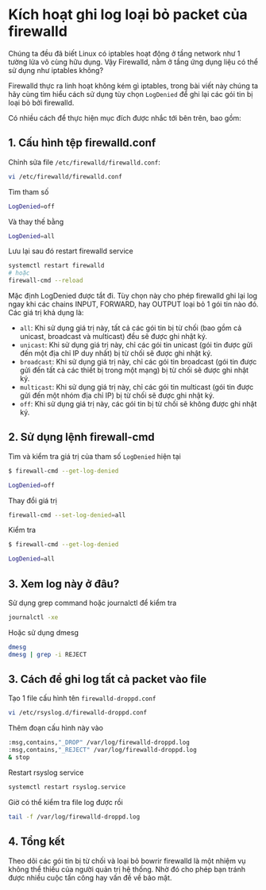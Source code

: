 # Kích hoạt ghi log loại bỏ packet của firewalld

Chúng ta đều đã biết Linux có iptables hoạt động ở tầng network như 1 tường lửa vô cùng hữu dụng. Vậy Firewalld, nằm ở tầng ứng dụng liệu có thể sử dụng như iptables không? 

Firewalld thực ra linh hoạt không kém gì iptables, trong bài viết này chúng ta hãy cùng tìm hiểu cách sử dụng tùy chọn ```LogDenied``` để ghi lại các gói tin bị loại bỏ bởi firewalld.

Có nhiều cách để thực hiện mục đích được nhắc tới bên trên, bao gồm:

## 1. Cấu hình tệp firewalld.conf

Chỉnh sửa file ```/etc/firewalld/firewalld.conf```:

```sh
vi /etc/firewalld/firewalld.conf
```

Tìm tham số

```sh
LogDenied=off
```

Và thay thế bằng

```sh
LogDenied=all
```

Lưu lại sau đó restart firewalld service

```sh
systemctl restart firewalld
# hoặc
firewall-cmd --reload
```

Mặc định LogDenied được tắt đi. Tùy chọn này cho phép firewalld ghi lại log ngay khi các chains INPUT, FORWARD, hay OUTPUT loại bỏ 1 gói tin nào đó. Các giá trị khả dụng là:
- ```all```: Khi sử dụng giá trị này, tất cả các gói tin bị từ chối (bao gồm cả unicast, broadcast và multicast) đều sẽ được ghi nhật ký.
- ```unicast```: Khi sử dụng giá trị này, chỉ các gói tin unicast (gói tin được gửi đến một địa chỉ IP duy nhất) bị từ chối sẽ được ghi nhật ký.
- ```broadcast```: Khi sử dụng giá trị này, chỉ các gói tin broadcast (gói tin được gửi đến tất cả các thiết bị trong một mạng) bị từ chối sẽ được ghi nhật ký.
- ```multicast```: Khi sử dụng giá trị này, chỉ các gói tin multicast (gói tin được gửi đến một nhóm địa chỉ IP) bị từ chối sẽ được ghi nhật ký.
- ```off```: Khi sử dụng giá trị này, các gói tin bị từ chối sẽ không được ghi nhật ký.

## 2. Sử dụng lệnh firewall-cmd

Tìm và kiểm tra giá trị của tham số ```LogDenied``` hiện tại

```sh
$ firewall-cmd --get-log-denied

LogDenied=off
```

Thay đổi giá trị

```sh
firewall-cmd --set-log-denied=all
```

Kiểm tra

```sh
$ firewall-cmd --get-log-denied

LogDenied=all
```

## 3. Xem log này ở đâu?

Sử dụng grep command hoặc journalctl để kiểm tra

```sh
journalctl -xe
```

Hoặc sử dụng dmesg

```sh
dmesg
dmesg | grep -i REJECT
```

## 3. Cách để ghi log tất cả packet vào file

Tạo 1 file cấu hình tên ```firewalld-droppd.conf```

```sh
vi /etc/rsyslog.d/firewalld-droppd.conf
```

Thêm đoạn cấu hình này vào

```sh
:msg,contains,"_DROP" /var/log/firewalld-droppd.log
:msg,contains,"_REJECT" /var/log/firewalld-droppd.log
& stop
```

Restart rsyslog service

```sh
systemctl restart rsyslog.service
```

Giờ có thể kiểm tra file log được rồi

```sh
tail -f /var/log/firewalld-droppd.log
```

## 4. Tổng kết

Theo dõi các gói tin bị từ chối và loại bỏ bowrir firewalld là một nhiệm vụ không thể thiếu của người quản trị hệ thống. Nhờ đó cho phép bạn tránh được nhiều cuộc tấn công hay vấn đề về bảo mật.